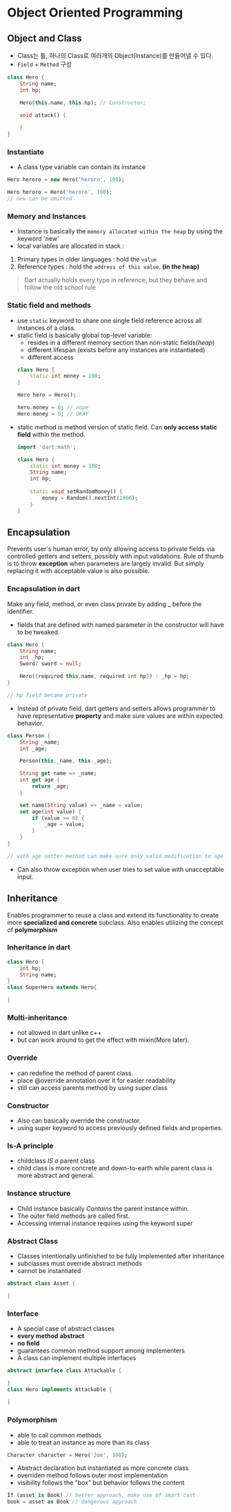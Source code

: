 # Object Oriented Programming

## Object and Class
- Class는 틀, 하나의 Class로 여러개의 Object(Instance)를 만들어낼 수 있다.
- `Field` + `Method` 구성
```dart
class Hero {
    String name;
    int hp;

    Hero(this.name, this.hp); // Constructor;

    void attack() {
        
    }
}
```

### Instantiate
- A class type variable can contain its instance
```dart
Hero heroro = new Hero('heroro', 100);

Hero heroro = Hero('heroro', 100);
// new can be omitted
```

### Memory and Instances
- Instance is basically the `memory allocated within the heap` by using the keyword 'new' 
- local variables are allocated in stack :
1. Primary types in older languages : hold the `value`
2. Reference types : hold the `address of this value`. **(in the heap)**

> Dart actually holds every type in reference, but they behave and follow the old school rule

### Static field and methods
- use `static` keyword to share one single field reference across all instances of a class.
- static field is basically global top-level variable:
    - resides in a different memory section than non-static fields(*heap*)
    - different lifespan (exists before any instances are instantiated)
    - different access
    ```dart
    class Hero {
        static int money = 100;
    }

    Hero hero = Hero();

    hero.money = 0; // nope
    Hero.money = 0; // OKAY
    ```
- static method is method version of static field. Can **only access static field** within the method.
    ```dart
    import 'dart:math';

    class Hero {
        static int money = 100;
        String name;
        int hp;
        
        static void setRandomMoney() {
            money = Random().nextInt(1000);
        }
    }
    ```

## Encapsulation
Prevents user's human error, by only allowing access to private fields via controlled getters and setters, possibly with input validations. Rule of thumb is to throw **exception** when parameters are largely invalid. But simply replacing it with acceptable value is also possible.

### Encapsulation in dart
Make any field, method, or even class private by adding _ before the identifier.
- fields that are defined with named parameter in the constructor will have to be tweaked.
```dart
class Hero {
    String name;
    int _hp;
    Sword? sword = null;

    Hero({required this.name, required int hp}) : _hp = hp;
}

// hp field became private
```

- Instead of private field, dart getters and setters allows programmer to have representative **property** and make sure values are within expected behavior.

```dart
class Person {
    String _name;
    int _age;

    Person(this._name, this._age);

    String get name => _name;
    int get age {
        return _age;
    }

    set name(String value) => _name = value;
    set age(int value) {
        if (value >= 0) {
            _age = value;
        }
    }
}

// with age setter method can make sure only valid modification to age is applied.
```
- Can also throw exception when user tries to set value with unacceptable input.

## Inheritance
Enables programmer to reuse a class and extend its functionality to create more **specialized and concrete** subclass. Also enables utilizing the concept of **polymorphism**
### Inheritance in dart
```dart
class Hero {
    int hp;
    String name;
}
class SuperHero extends Hero{

}
```
### Multi-inheritance
- not allowed in dart unlike c++
- but can work around to get the effect with mixin(More later).

### Override
- can redefine the method of parent class.
- place @override annotation over it for easier readability
- still can access parents method by using super.class

### Constructor
- Also can basically override the constructor.
- using super keyword to access previously defined fields and properties.

### Is-A principle
- childclass *IS a* parent class
- child class is more concrete and down-to-earth while parent class is more abstract and general.

### Instance structure
- Child instance basically *Contains* the parent instance within.
- The outer field methods are called first.
- Accessing internal instance requires using the keyword super

### Abstract Class
- Classes intentionally unfinished to be fully implemented after inheritance
- subclasses must override abstract methods
- cannot be instantiated

```dart
abstract class Asset {

}
```

### Interface
- A special case of abstract classes
- **every method abstract**
- **no field**
- guarantees common method support among implementers
- A class can implement multiple interfaces

```dart
abstract interface class Attackable {

}
class Hero implements Attackable {
    
}
```

### Polymorphism
- able to call common methods
- able to treat an instance as more than its class

```dart
Character character = Hero('Joe', 100);
```

- Abstract declaration but instantiated as more concrete class
- overriden method follows outer most implementation
- visibility follows the "box" but behavior follows the content

```dart
If (asset is Book) // better approach, make use of smart cast
book = asset as Book // dangerous approach